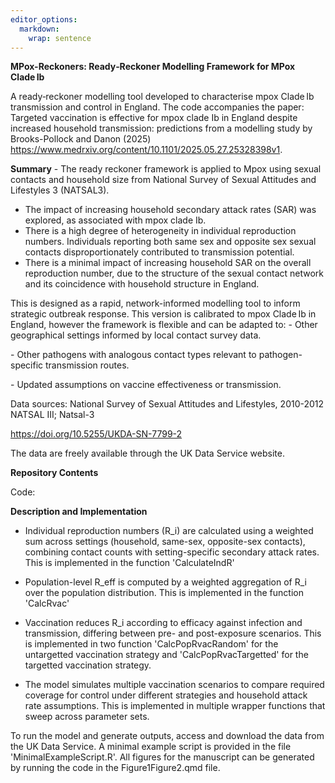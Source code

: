 ```yaml
---
editor_options: 
  markdown: 
    wrap: sentence
---
```


**MPox-Reckoners: Ready‑Reckoner Modelling Framework for MPox Clade Ib**

A ready‑reckoner modelling tool developed to characterise mpox Clade Ib transmission and control in England.
The code accompanies the paper: Targeted vaccination is effective for mpox clade Ib in England despite increased household transmission: predictions from a modelling study by Brooks-Pollock and Danon (2025) <https://www.medrxiv.org/content/10.1101/2025.05.27.25328398v1>.

**Summary** - The ready reckoner framework is applied to Mpox using sexual contacts and household size from National Survey of Sexual Attitudes and Lifestyles 3 (NATSAL3).
- The impact of increasing household secondary attack rates (SAR) was explored, as associated with mpox clade Ib.
- There is a high degree of heterogeneity in individual reproduction numbers.
Individuals reporting both same sex and opposite sex sexual contacts disproportionately contributed to transmission potential.
- There is a minimal impact of increasing household SAR on the overall reproduction number, due to the structure of the sexual contact network and its coincidence with household structure in England.

This is designed as a rapid, network-informed modelling tool to inform strategic outbreak response.
This version is calibrated to mpox Clade Ib in England, however the framework is flexible and can be adapted to: - Other geographical settings informed by local contact survey data.

\- Other pathogens with analogous contact types relevant to pathogen-specific transmission routes.

\- Updated assumptions on vaccine effectiveness or transmission.

Data sources: National Survey of Sexual Attitudes and Lifestyles, 2010-2012 NATSAL III; Natsal-3

<https://doi.org/10.5255/UKDA-SN-7799-2>

The data are freely available through the UK Data Service website.

**Repository Contents**

Code:

**Description and Implementation**

-    Individual reproduction numbers (R_i) are calculated using a weighted sum across settings (household, same-sex, opposite-sex contacts), combining contact counts with setting-specific secondary attack rates.
    This is implemented in the function 'CalculateIndR' 

-   Population-level R_eff is computed by a weighted aggregation of R_i over the population distribution.
    This is implemented in the function 'CalcRvac' 

-   Vaccination reduces R_i according to efficacy against infection and transmission, differing between pre- and post-exposure scenarios.
    This is implemented in two function 'CalcPopRvacRandom' for the untargetted vaccination strategy and 'CalcPopRvacTargetted' for the targetted vaccination strategy.

-   The model simulates multiple vaccination scenarios to compare required coverage for control under different strategies and household attack rate assumptions.
    This is implemented in multiple wrapper functions that sweep across parameter sets.

To run the model and generate outputs, access and download the data from the UK Data Service. A minimal example script is provided in the file 'MinimalExampleScript.R'. 
All figures for the manuscript can be generated by running the code in the Figure1Figure2.qmd file. 

